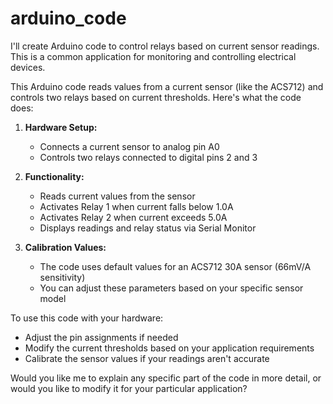 # arduino_code

I'll create Arduino code to control relays based on current sensor readings. This is a common application for monitoring and controlling electrical devices.

This Arduino code reads values from a current sensor (like the ACS712) and controls two relays based on current thresholds. Here's what the code does:

1. **Hardware Setup:**
   - Connects a current sensor to analog pin A0
   - Controls two relays connected to digital pins 2 and 3

2. **Functionality:**
   - Reads current values from the sensor
   - Activates Relay 1 when current falls below 1.0A
   - Activates Relay 2 when current exceeds 5.0A
   - Displays readings and relay status via Serial Monitor

3. **Calibration Values:**
   - The code uses default values for an ACS712 30A sensor (66mV/A sensitivity)
   - You can adjust these parameters based on your specific sensor model

To use this code with your hardware:
- Adjust the pin assignments if needed
- Modify the current thresholds based on your application requirements
- Calibrate the sensor values if your readings aren't accurate

Would you like me to explain any specific part of the code in more detail, or would you like to modify it for your particular application?
